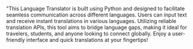 "This Language Translator is built using Python and designed to facilitate seamless communication across different languages. Users can input text and receive instant translations in various languages. Utilizing reliable translation APIs, this tool aims to bridge language gaps, making it ideal for travelers, students, and anyone looking to connect globally. Enjoy a user-friendly interface and quick translations at your fingertips!
